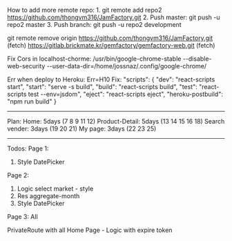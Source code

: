 How to add more remote repo: 1. git remote add repo2 https://github.com/thongvm316/JamFactory.git 2. Push master: git push -u repo2 master 3. Push branch: git push -u repo2 development

git remote remove origin
https://github.com/thongvm316/JamFactory.git (fetch)
https://gitlab.brickmate.kr/gemfactory/gemfactory-web.git (fetch)

Fix Cors in localhost-chorme:
/usr/bin/google-chrome-stable --disable-web-security --user-data-dir=/home/jossnaz/.config/google-chrome/

Err when deploy to Heroku: Err=H10
Fix:
"scripts": {
"dev": "react-scripts start",
"start": "serve -s build",
"build": "react-scripts build",
"test": "react-scripts test --env=jsdom",
"eject": "react-scripts eject",
"heroku-postbuild": "npm run build"
}

---

Plan:
Home: 5days (7 8 9 11 12)
Product-Detail: 5days (13 14 15 16 18)
Search vender: 3days (19 20 21)
My page: 3days (22 23 25)

---

Todos:
Page 1: 
1. Style DatePicker

Page 2:
1. Logic select market - style
2. Res aggregate-month
3. Style DatePicker

Page 3: All

PrivateRoute with all Home Page - Logic with expire token